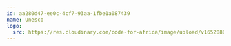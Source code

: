 ```yaml
---
id: aa280d47-ee0c-4cf7-93aa-1fbe1a087439
name: Unesco
logo:
  src: https://res.cloudinary.com/code-for-africa/image/upload/v1652880227/codeforafrica/images/logos/unesco_hvtpwf.png
---
```

